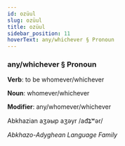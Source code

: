 ```yaml
---
id: ozüul
slug: ozüul
title: ozüul
sidebar_position: 11
hoverText: any/whichever § Pronoun
---
```


### any/whichever § Pronoun

**Verb**: to be whomever/whichever

**Noun**: whomever/whichever

**Modifier**: any/whomever/whichever

Abkhazian аӡәыр aӡəyr /ad͡ʑʷər/

*Abkhazo-Adyghean Language Family*